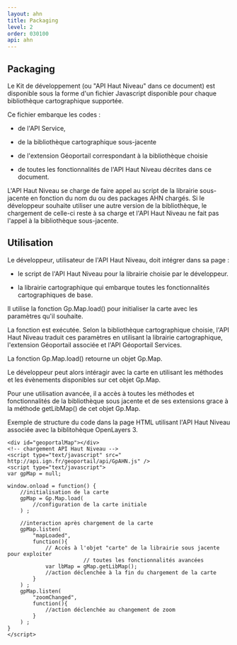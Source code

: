 ```yaml
---
layout: ahn
title: Packaging
level: 2
order: 030100
api: ahn
---
```


## Packaging

Le Kit de développement (ou "API Haut Niveau" dans ce document) est disponible sous la forme d'un fichier Javascript disponible pour chaque bibliothèque cartographique supportée.

Ce fichier embarque les codes :

- de l'API Service,

- de la bibliothèque cartographique sous-jacente

- de l'extension Géoportail correspondant à la bibliothèque choisie

- de toutes les fonctionnalités de l'API Haut Niveau décrites dans ce document.

L'API Haut Niveau se charge de faire appel au script de la librairie sous-jacente en fonction du nom du ou des packages AHN chargés. Si le développeur souhaite utiliser une autre version de la bibliothèque, le chargement de celle-ci reste à sa charge et l'API Haut Niveau ne fait pas l'appel à la bibliothèque sous-jacente.


## Utilisation

Le développeur, utilisateur de l'API Haut Niveau, doit intégrer dans sa page :

- le script de l'API Haut Niveau pour la librairie choisie par le développeur.

- la librairie cartographique qui embarque toutes les fonctionnalités cartographiques de base.

Il utilise la fonction Gp.Map.load() pour initialiser la carte avec les paramètres qu'il souhaite.

La fonction est exécutée. Selon la bibliothèque cartographique choisie, l'API Haut Niveau traduit ces paramètres en utilisant la librairie cartographique, l'extension Géoportail associée et l'API Géoportail Services.

La fonction Gp.Map.load() retourne un objet Gp.Map.

Le développeur peut alors intéragir avec la carte en utilisant les méthodes et les évènements disponibles sur cet objet Gp.Map.

Pour une utilisation avancée, il a accès à toutes les méthodes et fonctionnalités de la bibliothèque sous jacente et de ses extensions grace à la méthode getLibMap() de cet objet Gp.Map.

Exemple de structure du code dans la page HTML utilisant l'API Haut Niveau associée avec la biblitohèque OpenLayers 3.


```
<div id="geoportalMap"></div>
<!-- chargement API Haut Niveau -->
<script type="text/javascript" src=" http://api.ign.fr/geoportail/api/GpAHN.js" />
<script type="text/javascript">
var gpMap = null;

window.onload = function() {
    //initialisation de la carte
    gpMap = Gp.Map.load(
        //configuration de la carte initiale
    ) ;

    //interaction après chargement de la carte
    gpMap.listen(
        "mapLoaded",
        function(){
            // Accès à l'objet "carte" de la librairie sous jacente pour exploiter
                        // toutes les fonctionnalités avancées
            var lbMap = gMap.getLibMap();
            //action déclenchée à la fin du chargement de la carte
        }
    ) ;
    gpMap.listen(
        "zoomChanged",
        function(){
            //action déclenchée au changement de zoom
        }
    ) ;
}
</script>
```
